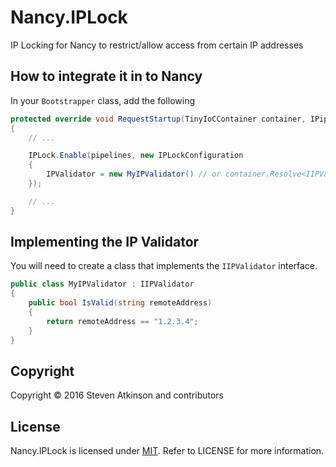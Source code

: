 # Nancy.IPLock
IP Locking for Nancy to restrict/allow access from certain IP addresses

## How to integrate it in to Nancy

In your `Bootstrapper` class, add the following

```csharp
protected override void RequestStartup(TinyIoCContainer container, IPipelines pipelines, NancyContext context)
{
    // ...

    IPLock.Enable(pipelines, new IPLockConfiguration
    {
        IPValidator = new MyIPValidator() // or container.Resolve<IIPValidator>()
    });

    // ...
}
```


## Implementing the IP Validator

You will need to create a class that implements the `IIPValidator` interface.

```csharp
public class MyIPValidator : IIPValidator
{
    public bool IsValid(string remoteAddress)
    {
        return remoteAddress == "1.2.3.4";
    }
}
```

## Copyright

Copyright © 2016 Steven Atkinson and contributors

## License

Nancy.IPLock is licensed under [MIT](http://www.opensource.org/licenses/mit-license.php "Read more about the MIT license form"). Refer to LICENSE for more information.
